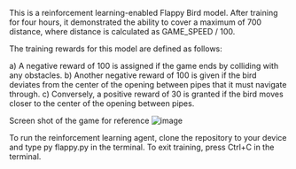 This is a reinforcement learning-enabled Flappy Bird model. After training for four hours, it demonstrated the ability to cover a maximum of 700 distance, where distance is calculated as GAME_SPEED / 100.

The training rewards for this model are defined as follows:

a) A negative reward of 100 is assigned if the game ends by colliding with any obstacles.
b) Another negative reward of 100 is given if the bird deviates from the center of the opening between pipes that it must navigate through.
c) Conversely, a positive reward of 30 is granted if the bird moves closer to the center of the opening between pipes.

Screen shot of the game for reference
![image](https://github.com/castlercodes/flappy-bird-rl-trained/assets/86559072/d7991f43-7dff-49e7-9e59-c8ff95f4538b)

To run the reinforcement learning agent, clone the repository to your device and type py flappy.py in the terminal. To exit training, press Ctrl+C in the terminal.
